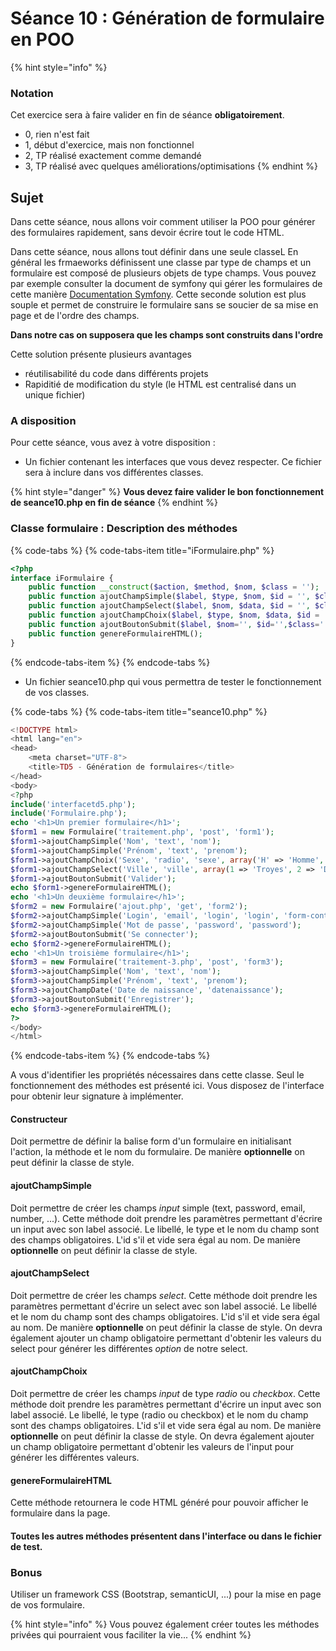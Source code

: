 # Séance 10 : Génération de formulaire en POO

{% hint style="info" %}
### Notation

Cet exercice sera à faire valider en fin de séance **obligatoirement**.

* 0, rien n'est fait
* 1, début d'exercice, mais non fonctionnel
* 2, TP réalisé exactement comme demandé
* 3, TP réalisé avec quelques améliorations/optimisations
{% endhint %}

## Sujet

Dans cette séance, nous allons voir comment utiliser la POO pour générer des formulaires rapidement, sans devoir écrire tout le code HTML.

Dans cette séance, nous allons tout définir dans une seule classeL En général les frmaeworks définissent une classe par type de champs et un formulaire est composé de plusieurs objets de type champs. Vous pouvez par exemple consulter la document de symfony qui gérer les formulaires de cette manière [Documentation Symfony](https://symfony.com/doc/current/reference/forms/types.html). Cette seconde solution est plus souple et permet de construire le formulaire sans se soucier de sa mise en page et de l'ordre des champs.

**Dans notre cas on supposera que les champs sont construits dans l'ordre**

Cette solution présente plusieurs avantages

* réutilisabilité du code dans différents projets
* Rapiditié de modification du style \(le HTML est centralisé dans un unique fichier\)

### A disposition

Pour cette séance, vous avez à votre disposition :

* Un fichier contenant les interfaces que vous devez respecter. Ce fichier sera à inclure dans vos différentes classes.

{% hint style="danger" %}
**Vous devez faire valider le bon fonctionnement de seance10.php en fin de séance**
{% endhint %}

### Classe formulaire : Description des méthodes

{% code-tabs %}
{% code-tabs-item title="iFormulaire.php" %}
```php
<?php
interface iFormulaire {
    public function __construct($action, $method, $nom, $class = '');
    public function ajoutChampSimple($label, $type, $nom, $id = '', $class = '');
    public function ajoutChampSelect($label, $nom, $data, $id = '', $class = '');
    public function ajoutChampChoix($label, $type, $nom, $data, $id = '', $class = '');
    public function ajoutBoutonSubmit($label, $nom='', $id='',$class='');
    public function genereFormulaireHTML();
}
```
{% endcode-tabs-item %}
{% endcode-tabs %}

* Un fichier seance10.php qui vous permettra de tester le fonctionnement de vos classes.

{% code-tabs %}
{% code-tabs-item title="seance10.php" %}
```php
<!DOCTYPE html>
<html lang="en">
<head>
    <meta charset="UTF-8">
    <title>TD5 - Génération de formulaires</title>
</head>
<body>
<?php
include('interfacetd5.php');
include('Formulaire.php');
echo '<h1>Un premier formulaire</h1>';
$form1 = new Formulaire('traitement.php', 'post', 'form1');
$form1->ajoutChampSimple('Nom', 'text', 'nom');
$form1->ajoutChampSimple('Prénom', 'text', 'prenom');
$form1->ajoutChampChoix('Sexe', 'radio', 'sexe', array('H' => 'Homme', 'F' => 'Femme'));
$form1->ajoutChampSelect('Ville', 'ville', array(1 => 'Troyes', 2 => 'Dijon', 3 => 'Lille'));
$form1->ajoutBoutonSubmit('Valider');
echo $form1->genereFormulaireHTML();
echo '<h1>Un deuxième formulaire</h1>';
$form2 = new Formulaire('ajout.php', 'get', 'form2');
$form2->ajoutChampSimple('Login', 'email', 'login', 'login', 'form-control');
$form2->ajoutChampSimple('Mot de passe', 'password', 'password');
$form2->ajoutBoutonSubmit('Se connecter');
echo $form2->genereFormulaireHTML();
echo '<h1>Un troisième formulaire</h1>';
$form3 = new Formulaire('traitement-3.php', 'post', 'form3');
$form3->ajoutChampSimple('Nom', 'text', 'nom');
$form3->ajoutChampSimple('Prénom', 'text', 'prenom');
$form3->ajoutChampDate('Date de naissance', 'datenaissance');
$form3->ajoutBoutonSubmit('Enregistrer');
echo $form3->genereFormulaireHTML();
?>
</body>
</html>
```
{% endcode-tabs-item %}
{% endcode-tabs %}

A vous d'identifier les propriétés nécessaires dans cette classe. Seul le fonctionnement des méthodes est présenté ici. Vous disposez de l'interface pour obtenir leur signature à implémenter.

#### Constructeur

Doit permettre de définir la balise form d'un formulaire en initialisant l'action, la méthode et le nom du formulaire. De manière **optionnelle** on peut définir la classe de style.

#### ajoutChampSimple

Doit permettre de créer les champs _input_ simple \(text, password, email, number, ...\). Cette méthode doit prendre les paramètres permettant d'écrire un input avec son label associé. Le libellé, le type et le nom du champ sont des champs obligatoires. L'id s'il et vide sera égal au nom. De manière **optionnelle** on peut définir la classe de style.

#### ajoutChampSelect

Doit permettre de créer les champs _select_. Cette méthode doit prendre les paramètres permettant d'écrire un select avec son label associé. Le libellé et le nom du champ sont des champs obligatoires. L'id s'il et vide sera égal au nom. De manière **optionnelle** on peut définir la classe de style. On devra également ajouter un champ obligatoire permettant d'obtenir les valeurs du select pour générer les différentes _option_ de notre select.

#### ajoutChampChoix

Doit permettre de créer les champs _input_ de type _radio_ ou _checkbox_. Cette méthode doit prendre les paramètres permettant d'écrire un input avec son label associé. Le libellé, le type \(radio ou checkbox\) et le nom du champ sont des champs obligatoires. L'id s'il et vide sera égal au nom. De manière **optionnelle** on peut définir la classe de style. On devra également ajouter un champ obligatoire permettant d'obtenir les valeurs de l'input pour générer les différentes valeurs.

#### genereFormulaireHTML

Cette méthode retournera le code HTML généré pour pouvoir afficher le formulaire dans la page.

#### Toutes les autres méthodes présentent dans l'interface ou dans le fichier de test.

### Bonus

Utiliser un framework CSS \(Bootstrap, semanticUI, ...\) pour la mise en page de vos formulaire.

{% hint style="info" %}
Vous pouvez également créer toutes les méthodes privées qui pourraient vous faciliter la vie...
{% endhint %}

